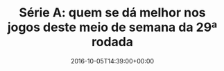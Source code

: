 ---
layout: post
title: "Série A: quem se dá melhor nos jogos  deste meio de semana da 29ª rodada"
date: 2016-10-05T14:39:00+00:00
external_link: "http://globoesporte.globo.com/futebol/brasileirao-serie-a/noticia/2016/10/serie-quem-se-da-melhor-nos-jogos-deste-meio-de-semana-da-29-rodada.html"
categories: news globo.com
---
